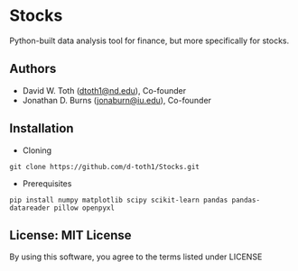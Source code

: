 # Stocks
Python-built data analysis tool for finance, but more specifically for stocks.

## Authors
* David W. Toth (dtoth1@nd.edu), Co-founder
* Jonathan D. Burns (jonaburn@iu.edu), Co-founder

## Installation
* Cloning
```
git clone https://github.com/d-toth1/Stocks.git
```
* Prerequisites
```
pip install numpy matplotlib scipy scikit-learn pandas pandas-datareader pillow openpyxl
```

## License: MIT License  
By using this software, you agree to the terms listed under LICENSE
